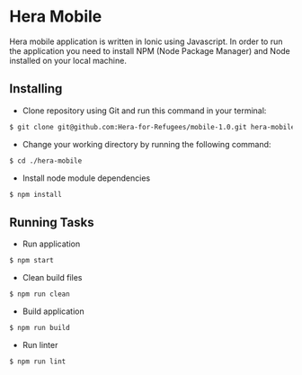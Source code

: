 # Hera Mobile

Hera mobile application is written in Ionic using Javascript. In order to run the application you need to install NPM (Node Package Manager) and Node installed on your local machine.

## Installing

* Clone repository using Git and run this command in your terminal:

```bash
$ git clone git@github.com:Hera-for-Refugees/mobile-1.0.git hera-mobile
```

* Change your working directory by running the following command:

```bash
$ cd ./hera-mobile
```

* Install node module dependencies

```bash
$ npm install
```

## Running Tasks

* Run application

```bash
$ npm start
```

* Clean build files

```bash
$ npm run clean
```

* Build application

```bash
$ npm run build
```

* Run linter

```bash
$ npm run lint
```
